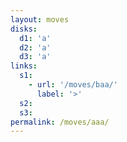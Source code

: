 ```yaml
---
layout: moves
disks:
  d1: 'a'
  d2: 'a'
  d3: 'a'
links:
  s1:
    - url: '/moves/baa/'
      label: '>'
  s2:
  s3:
permalink: /moves/aaa/
---
```

